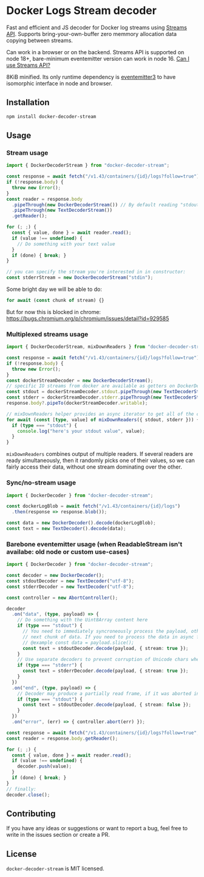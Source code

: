 # Docker Logs Stream decoder

Fast and efficient and JS decoder for Docker log streams using 
[Streams API](https://developer.mozilla.org/en-US/docs/Web/API/Streams_API). 
Supports bring-your-own-buffer zero memmory allocation data copying between streams.

Can work in a browser or on the backend.
Streams API is supported on node 18+, bare-minimum eventemitter version can work in node 16.
[Can I use Streams API?](https://caniuse.com/mdn-api_writablestream)

8KiB minified. 
Its only runtime dependency is [eventemitter3](https://github.com/primus/eventemitter3) to have isomorphic interface in node and browser.

## Installation

```sh
npm install docker-decoder-stream
```

## Usage

### Stream usage

```ts
import { DockerDecoderStream } from "docker-decoder-stream";

const response = await fetch("/v1.43/containers/{id}/logs?follow=true");
if (!response.body) {
  throw new Error();
}
const reader = response.body
  .pipeThrough(new DockerDecoderStream()) // By default reading "stdout"
  .pipeThrough(new TextDecoderStream())
  .getReader();

for (; ;) {
  const { value, done } = await reader.read();
  if (value !== undefined) {
    // Do something with your text value
  }
  if (done) { break; }
}

// you can specify the stream you're interested in in constructor:
const stderrStream = new DockerDecoderStream("stdin");
```

Some bright day we will be able to do:
```ts
for await (const chunk of stream) {}
```
But for now this is blocked in chrome: https://bugs.chromium.org/p/chromium/issues/detail?id=929585

### Multiplexed streams usage

```ts
import { DockerDecoderStream, mixDownReaders } from "docker-decoder-stream";

const response = await fetch("/v1.43/containers/{id}/logs?follow=true");
if (!response.body) {
  throw new Error();
}
const dockerStreamDecoder = new DockerDecoderStream();
// specific IO streams from docker are available as getters on DockerDecoderStream
const stdout = dockerStreamDecoder.stdout.pipeThrough(new TextDecoderStream("utf-8")).getReader();
const stderr = dockerStreamDecoder.stderr.pipeThrough(new TextDecoderStream("utf-8")).getReader();
response.body?.pipeTo(dockerStreamDecoder.writable);

// mixDownReaders helper provides an async iterator to get all of the chunks from multiple ReadableStreams
for await (const [type, value] of mixDownReaders({ stdout, stderr })) {
  if (type === "stdout") {
    console.log("here's your stdout value", value);
  }
}
```
`mixDownReaders` combines output of multiple readers. If several readers are ready simultaneously, then
it randomly picks one of their values, so we can fairly access their data, without one stream dominating
over the other. 

### Sync/no-stream usage
```ts
import { DockerDecoder } from "docker-decoder-stream";

const dockerLogBlob = await fetch("/v1.43/containers/{id}/logs")
  .then(response => response.blob());

const data = new DockerDecoder().decode(dockerLogBlob);
const text = new TextDecoder().decode(data);
```

### Barebone eventemitter usage (when ReadableStream isn't availabe: old node or custom use-cases)

```ts
import { DockerDecoder } from "docker-decoder-stream";

const decoder = new DockerDecoder();
const stdoutDecoder = new TextDecoder("utf-8");
const stderrDecoder = new TextDecoder("utf-8");

const controller = new AbortController();

decoder
  .on("data", (type, payload) => {
    // Do something with the Uint8Array content here
    if (type === "stdout") {
      // You need to immediately syncroneously process the payload, otherwise it will be overwritten by the 
      // next chunk of data. If you need to process the data in async fashion, you must copy the payload
      // @example const data = payload.slice();
      const text = stdoutDecoder.decode(payload, { stream: true });
    }
    // Use separate decoders to prevent corruption of Unicode chars when they're spread across multiple chunks!
    if (type === "stderr") {
      const text = stderrDecoder.decode(payload, { stream: true });
    }
  })
  .on("end", (type, payload) => {
    // Decoder may produce a partially read frame, if it was aborted in the middle of the stream's body
    if (type === "stdout") {
      const text = stdoutDecoder.decode(payload, { stream: false });
    }
  })
  .on("error", (err) => { controller.abort(err) });

const response = await fetch("/v1.43/containers/{id}/logs?follow=true", { signal: controller.signal });
const reader = response.body.getReader();

for (; ;) {
  const { value, done } = await reader.read();
  if (value !== undefined) {
    decoder.push(value);
  }
  if (done) { break; }
}
// finally:
decoder.close();
```

## Contributing
If you have any ideas or suggestions or want to report a bug, feel free to
write in the issues section or create a PR.

## License
`docker-decoder-stream` is MIT licensed.